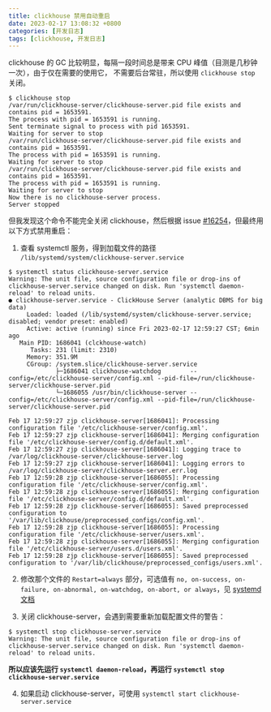 ```yaml
---
title: clickhouse 禁用自动重启
date: 2023-02-17 13:08:32 +0800
categories: [开发日志]
tags: [clickhouse, 开发日志]
---
```


clickhouse 的 GC 比较明显，每隔一段时间总是带来 CPU 峰值（目测是几秒钟一次），由于仅在需要的使用它，
不需要后台常驻，所以使用 `clickhouse stop` 关闭。

```shell
$ clickhouse stop
/var/run/clickhouse-server/clickhouse-server.pid file exists and contains pid = 1653591.
The process with pid = 1653591 is running.
Sent terminate signal to process with pid 1653591.
Waiting for server to stop
/var/run/clickhouse-server/clickhouse-server.pid file exists and contains pid = 1653591.
The process with pid = 1653591 is running.
Waiting for server to stop
/var/run/clickhouse-server/clickhouse-server.pid file exists and contains pid = 1653591.
The process with pid = 1653591 is running.
Waiting for server to stop
Now there is no clickhouse-server process.
Server stopped
```

但我发现这个命令不能完全关闭 clickhouse，然后根据 issue [#16254]，但最终用以下方式禁用重启：

[#16254]: https://github.com/ClickHouse/ClickHouse/issues/16254

1. 查看 systemctl 服务，得到加载文件的路径 `/lib/systemd/system/clickhouse-server.service`

```shell
$ systemctl status clickhouse-server.service
Warning: The unit file, source configuration file or drop-ins of clickhouse-server.service changed on disk. Run 'systemctl daemon-reload' to reload units.
● clickhouse-server.service - ClickHouse Server (analytic DBMS for big data)
     Loaded: loaded (/lib/systemd/system/clickhouse-server.service; disabled; vendor preset: enabled)
     Active: active (running) since Fri 2023-02-17 12:59:27 CST; 6min ago
   Main PID: 1686041 (clckhouse-watch)
      Tasks: 231 (limit: 2310)
     Memory: 351.9M
     CGroup: /system.slice/clickhouse-server.service
             ├─1686041 clickhouse-watchdog        --config=/etc/clickhouse-server/config.xml --pid-file=/run/clickhouse-server/clickhouse-server.pid
             └─1686055 /usr/bin/clickhouse-server --config=/etc/clickhouse-server/config.xml --pid-file=/run/clickhouse-server/clickhouse-server.pid

Feb 17 12:59:27 zjp clickhouse-server[1686041]: Processing configuration file '/etc/clickhouse-server/config.xml'.
Feb 17 12:59:27 zjp clickhouse-server[1686041]: Merging configuration file '/etc/clickhouse-server/config.d/default.xml'.
Feb 17 12:59:27 zjp clickhouse-server[1686041]: Logging trace to /var/log/clickhouse-server/clickhouse-server.log
Feb 17 12:59:27 zjp clickhouse-server[1686041]: Logging errors to /var/log/clickhouse-server/clickhouse-server.err.log
Feb 17 12:59:28 zjp clickhouse-server[1686055]: Processing configuration file '/etc/clickhouse-server/config.xml'.
Feb 17 12:59:28 zjp clickhouse-server[1686055]: Merging configuration file '/etc/clickhouse-server/config.d/default.xml'.
Feb 17 12:59:28 zjp clickhouse-server[1686055]: Saved preprocessed configuration to '/var/lib/clickhouse/preprocessed_configs/config.xml'.
Feb 17 12:59:28 zjp clickhouse-server[1686055]: Processing configuration file '/etc/clickhouse-server/users.xml'.
Feb 17 12:59:28 zjp clickhouse-server[1686055]: Merging configuration file '/etc/clickhouse-server/users.d/users.xml'.
Feb 17 12:59:28 zjp clickhouse-server[1686055]: Saved preprocessed configuration to '/var/lib/clickhouse/preprocessed_configs/users.xml'.
```

2. 修改那个文件的 `Restart=always` 部分，可选值有 `no, on-success, on-failure, on-abnormal, on-watchdog, on-abort, or always`，见 [systemd 文档][Restart]

[Restart]: https://www.freedesktop.org/software/systemd/man/systemd.service.html#Restart=

3. 关闭 clickhouse-server，会遇到需要重新加载配置文件的警告：

```console
$ systemctl stop clickhouse-server.service
Warning: The unit file, source configuration file or drop-ins of clickhouse-server.service changed on disk. Run 'systemctl daemon-reload' to reload units.
```

**所以应该先运行 `systemctl daemon-reload`，再运行 `systemctl stop clickhouse-server.service`**

4. 如果启动 clickhouse-server，可使用 `systemctl start clickhouse-server.service`
